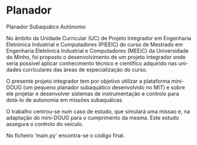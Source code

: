 # Planador
Planador Subaquátco Autónomo

No âmbito da Unidade Curricular (UC) de Projeto Integrador em Engenharia Eletrónica Industrial e Computadores (PIEEIC) do curso de Mestrado
em Engenharia Eletrónica Industrial e Computadores (MEEIC) da Universidade do Minho, foi proposto o desenvolvimento de um projeto integrador
onde seria possível aplicar conhecimento técnico e científico adquirido nas uni-
dades curriculares das  ́areas de especialização do curso.

O presente projeto integrador tem por objetivo utilizar a plataforma mini-DOUG (um pequeno
planador subaquático desenvolvido no MIT) e sobre ele projetar e desenvolver sistemas de instrumentação e controlo para dotá-lo de autonomia em
missões subaquáicas.

O trabalho centrou-se num caso de estudo, que simulará uma missao e,
na adaptação do mini-DOUG para o cumprimento da mesma. Este estudo
assegura o controlo do veículo.

No ficheiro 'main.py' encontra-se o código final.
